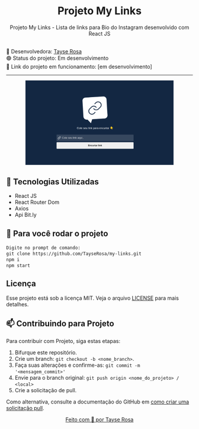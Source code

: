 <h1 align="center"> Projeto My Links  </h1>

<p align="center">Projeto My Links - Lista de links para Bio do Instagram desenvolvido com React JS </p>

<br>
🚀 Desenvolvedora:
<a href="https://www.tayserosa.com">
Tayse Rosa
</a>
<br>
🟢 Status do projeto: Em desenvolvimento
<br>
🔗 Link do projeto em funcionamento: [em desenvolvimento]

---
<p align="center">
  <img src="readme.png" width="400">
</p>


## 🚀 Tecnologias Utilizadas
<ul>
    <li>React JS</li>
    <li>React Router Dom</li>
    <li>Axios</li>
    <li>Api Bit.ly</li>
</ul>


## 🚀 Para você rodar o projeto
```
Digite no prompt de comando: 
git clone https://github.com/TayseRosa/my-links.git
npm i
npm start
```

## Licença
Esse projeto está sob a licença MIT. Veja o arquivo [LICENSE](LICENSE.md) para mais detalhes.


## 📫 Contribuindo para Projeto

Para contribuir com Projeto, siga estas etapas:

1. Bifurque este repositório.
2. Crie um branch: `git checkout -b <nome_branch>`.
3. Faça suas alterações e confirme-as: `git commit -m '<mensagem_commit>'`
4. Envie para o branch original: `git push origin <nome_do_projeto> / <local>`
5. Crie a solicitação de pull.

Como alternativa, consulte a documentação do GitHub em [como criar uma solicitação pull](https://help.github.com/en/github/collaborating-with-issues-and-pull-requests/creating-a-pull-request).


<a href="https://www.tayserosa.com">
<p align="center">Feito com 💜 por Tayse Rosa</p>
</a>